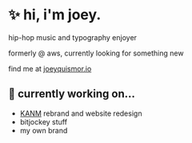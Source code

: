 # ✨ hi, i'm joey.


hip-hop music and typography enjoyer

formerly @ aws, currently looking for something new

find me at [joeyquismor.io](joeyquismor.io)

## 🔭 currently working on...
- [KANM](kanm.org) rebrand and website redesign
- bitjockey stuff
- my own brand

<!--
**josephquismorio/josephquismorio** is a ✨ _special_ ✨ repository because its `README.md` (this file) appears on your GitHub profile.

Here are some ideas to get you started:

- 🔭 I’m currently working on ...
- 🌱 I’m currently learning ...
- 👯 I’m looking to collaborate on ...
- 🤔 I’m looking for help with ...
- 💬 Ask me about ...
- 📫 How to reach me: ...
- 😄 Pronouns: ...
- ⚡ Fun fact: ...
-->
